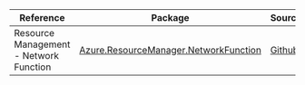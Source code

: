 | Reference | Package | Source |
|---|---|---|
|Resource Management - Network Function|[Azure.ResourceManager.NetworkFunction](https://www.nuget.org/packages/Azure.ResourceManager.NetworkFunction)|[Github](https://github.com/Azure/azure-sdk-for-net/blob/main/sdk/networkfunction/Azure.ResourceManager.NetworkFunction)|
